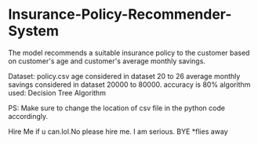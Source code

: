 # Insurance-Policy-Recommender-System
The model recommends a suitable insurance policy to the customer based on customer's age and customer's average monthly savings.

Dataset: policy.csv 
age considered in dataset 20 to 26
average monthly savings considered in dataset 20000 to 80000.
accuracy is 80%
algorithm used: Decision Tree Algorithm

PS: Make sure to change the location of csv file in the python code accordingly.

Hire Me if u can.lol.No please hire me. I am serious.
BYE *flies away

